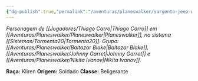 ```yaml
---
{"dg-publish":true,"permalink":"/aventuras/planeswalker/sargento-jeep-willys/"}
---
```


*Personagem de [[Jogadores/Thiago Carro\|Thiago Carro]] em [[Aventuras/Planeswalker/Planeswalker\|Planeswalker]], no sistema [[Sistemas/Tormenta20\|Tormenta20]].*
*Grupo: [[Aventuras/Planeswalker/Baltazar Blake\|Baltazar Blake]], [[Aventuras/Planeswalker/Johnny Garret\|Johnny Garret]] e [[Aventuras/Planeswalker/Nikita Ivanov\|Nikita Ivanov]].*

**Raça:** Kliren
**Origem:** Soldado
**Classe:** Beligerante